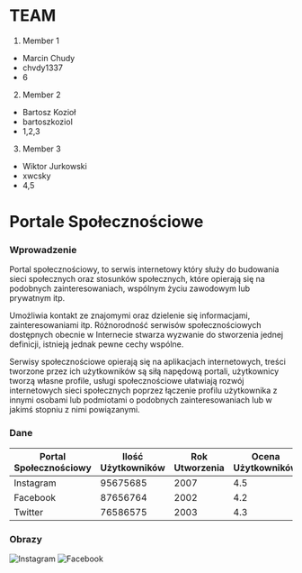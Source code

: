 # TEAM
1. Member 1
* Marcin Chudy
* chvdy1337
* 6 
2. Member 2 
* Bartosz Kozioł
* bartoszkoziol 
* 1,2,3
3. Member 3
* Wiktor Jurkowski
* xwcsky
* 4,5 
# Portale Społecznościowe
### Wprowadzenie
Portal społecznościowy, to serwis internetowy który służy do budowania sieci społecznych oraz stosunków społecznych, które opierają się na podobnych zainteresowaniach, wspólnym życiu zawodowym lub prywatnym itp. 

Umożliwia kontakt ze znajomymi oraz dzielenie się informacjami, zainteresowaniami itp. Różnorodność serwisów społecznościowych dostępnych obecnie w Internecie stwarza wyzwanie do stworzenia jednej definicji, istnieją jednak pewne cechy wspólne.

Serwisy społecznościowe opierają się na aplikacjach internetowych, treści tworzone przez ich użytkowników są siłą napędową portali, użytkownicy tworzą własne profile, usługi społecznościowe ułatwiają rozwój internetowych sieci społecznych poprzez łączenie profilu użytkownika z innymi osobami lub podmiotami o podobnych zainteresowaniach lub w jakimś stopniu z nimi powiązanymi.
### Dane
| Portal Społecznościowy                      | Ilość Użytkowników              | Rok Utworzenia | Ocena Użytkowników |
|-----------------------------|----------------------|----------------|-----------------|
| Instagram     | 95675685           | 2007           | 4.5            |
| Facebook                       | 87656764        | 2002         | 4.2            |
| Twitter            | 76586575  | 2003          | 4.3            |

### Obrazy

![Instagram](https://upload.wikimedia.org/wikipedia/commons/thumb/a/a5/Instagram_icon.png/1200px-Instagram_icon.png)
![Facebook](https://upload.wikimedia.org/wikipedia/commons/thumb/c/cd/Facebook_logo_%28square%29.png/800px-Facebook_logo_%28square%29.png)
